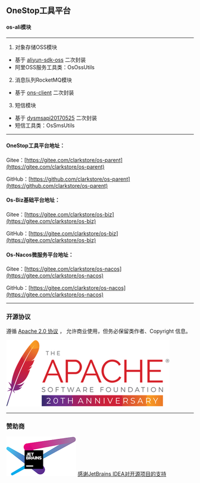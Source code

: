 ## OneStop工具平台
#### os-ali模块

---

1. 对象存储OSS模块
- 基于 [aliyun-sdk-oss](https://help.aliyun.com/product/31815.html) 二次封装
- 阿里OSS服务工具类：OsOssUtils
2. 消息队列RocketMQ模块
- 基于 [ons-client](https://help.aliyun.com/product/29530.html) 二次封装
3. 短信模块
- 基于 [dysmsapi20170525](https://help.aliyun.com/product/44282.html) 二次封装
- 短信工具类：OsSmsUtils

---

#### OneStop工具平台地址：
Gitee：[https://gitee.com/clarkstore/os-parent](https://gitee.com/clarkstore/os-parent)

GitHub：[https://github.com/clarkstore/os-parent](https://github.com/clarkstore/os-parent)

#### Os-Biz基础平台地址：
Gitee：[https://gitee.com/clarkstore/os-biz](https://gitee.com/clarkstore/os-biz)

GitHub：[https://gitee.com/clarkstore/os-biz](https://gitee.com/clarkstore/os-biz)

#### Os-Nacos微服务平台地址：
Gitee：[https://gitee.com/clarkstore/os-nacos](https://gitee.com/clarkstore/os-nacos)

GitHub：[https://gitee.com/clarkstore/os-nacos](https://gitee.com/clarkstore/os-nacos)

---
### 开源协议
遵循 [Apache 2.0 协议](https://www.apache.org/licenses/LICENSE-2.0.html) ，
允许商业使用，但务必保留类作者、Copyright 信息。

![](apache.png)

---
### 赞助商
[![JetBrains IDEA](jetbrains.png)](https://jb.gg/OpenSource)
[感谢JetBrains IDEA对开源项目的支持](https://jb.gg/OpenSource)


